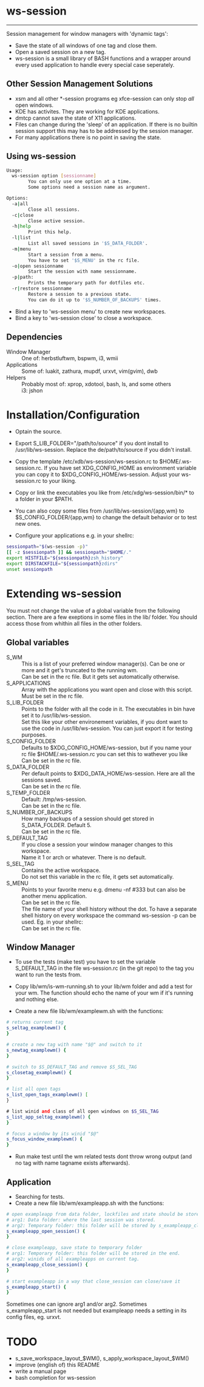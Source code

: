 ws-session
==========
----------

Session management for window managers with 'dynamic tags':
* Save the state of all windows of one tag and close them.
* Open a saved session on a new tag.
* ws-session is a small library of BASH functions and a wrapper around every
  used application to handle every special case seperately.

Other Session Management Solutions
----------------------------
* xsm and all other *-session programs eg xfce-session can only stop _all_ open
  windows.
* KDE has activites. They are working for KDE applications.
* dmtcp cannot save the state of X11 applications.
* Files can change during the 'sleep' of an application. If there is no builtin
  session support this may has to be addressed by the session manager.
* For many applications there is no point in saving the state.


Using ws-session
----------------
```bash
Usage:
  ws-session option [sessionname]
        You can only use one option at a time.
        Some options need a session name as argument.

Options:
  -a|all
        Close all sessions.
  -c|close
        Close active session.
  -h|help
        Print this help.
  -l|list
        List all saved sessions in '$S_DATA_FOLDER'.
  -m|menu
        Start a session from a menu.
        You have to set '$S_MENU' in the rc file.
  -o|open sessionname
        Start the session with name sessionname.
  -p|path:
        Prints the temporary path for dotfiles etc.
  -r|restore sessionname
        Restore a session to a previous state.
        You can do it up to '$S_NUMBER_OF_BACKUPS' times.
```

* Bind a key to 'ws-session menu' to create new workspaces.
* Bind a key to 'ws-session close' to close a workspace.

Dependencies
-----------
<dl>
<dt>Window Manager</dt>
<dd>One of: herbstluftwm, bspwm, i3, wmii</dd>
<dt>Applications</dt>
<dd>Some of: luakit, zathura, mupdf, urxvt, vim(gvim), dwb</dd>
<dt>Helpers</dt>
<dd>Probably most of: xprop, xdotool, bash, ls, and some others</dd>
<dd>i3: jshon<dd>
</dl>

Installation/Configuration
============

* Optain the source.

* Export S_LIB_FOLDER="/path/to/source" if you dont install to /usr/lib/ws-session.
  Replace the de/path/to/source if you didn't install.

* Copy the template /etc/xdb/ws-session/ws-session.rc to
  $HOME/.ws-session.rc. If you have set XDG_CONFIG_HOME as environment
  variable you can copy it to $XDG_CONFIG_HOME/ws-session.
  Adjust your ws-session.rc to your liking.

* Copy or link the executables you like from /etc/xdg/ws-session/bin/* to a folder in your $PATH.

* You can also copy some files from /usr/lib/ws-session/{app,wm} to
  $S_CONFIG_FOLDER/{app,wm} to change the default behavior or to test new ones.

* Configure your applications e.g. in your shellrc:
```bash
sessionpath="$(ws-session -p)"
[[ -z $sessionpath ]] && sessionpath="$HOME/."
export HISTFILE="${sessionpath}zsh_history"
export DIRSTACKFILE="${sessionpath}zdirs"
unset sessionpath
```

Extending ws-session
===================

You must not change the value of a global variable from the following section.
There are a few exeptions in some files in the lib/ folder.
You should access those from whithin all files in the other folders.

Global variables
----------------
<dl>
<dt>S_WM</dt>
<dd>This is a list of your preferred window manager(s). Can be one or more and
it get's truncated to the running wm.</dd>
<dd>Can be set in the rc file. But it gets set automatically otherwise.</dd>
<dt>S_APPLICATIONS</dt>
<dd>Array with the applications you want open and close with this script.<dd>
<dd>Must be set in the rc file.</dd>
<dt>S_LIB_FOLDER</dt>
<dd>Points to the folder with all the code in it. The executables in bin have
set it to /usr/lib/ws-session.</dd>
<dd>Set this like your other environement variables, if you dont want to use
the code in /usr/lib/ws-session. You can just export it for testing purposes.</dd>
<dt>S_CONFIG_FOLDER</dt>
<dd>Defaults to $XDG_CONFIG_HOME/ws-session, but if you name your rc file
$HOME/.ws-session.rc you can set this to wathever you like</dd>
<dd>Can be set in the rc file.</dd>
<dt>S_DATA_FOLDER</dt>
<dd>Per default points to $XDG_DATA_HOME/ws-session. Here are all the sessions saved.</dd>
<dd>Can be set in the rc file.</dd>
<dt>S_TEMP_FOLDER</dt>
<dd>Default: /tmp/ws-session.<dd> 
<dd>Can be set in the rc file.</dd>
<dt>S_NUMBER_OF_BACKUPS</dt>
<dd>How many backups of a session should get stored in S_DATA_FOLDER. Default 5.</dd>
<dd>Can be set in the rc file.</dd>
<dt>S_DEFAULT_TAG</dt>
<dd>If you close a session your window manager changes to this workspace.</dd>
<dd>Name it 1 or arch or whatever. There is no default.</dd>
<dt>S_SEL_TAG</dt>
<dd>Contains the active workspace.</dd>
<dd>Do not set this variable in the rc file, it gets set automatically.</dd>
<dt>S_MENU</dt>
<dd>Points to your favorite menu e.g. dmenu -nf #333 but can also be another
menu application.</dd>
<dd>Can be set in the rc file.</dd>
<dd>The file name of your shell history without the dot. To have a separate
shell history on every workspace the command ws-session -p can be used. Eg.
in your shellrc:
</dd>
<dd>Can be set in the rc file.</dd>
</dl>

Window Manager
--------------
* To use the tests (make test) you have to set the variable S_DEFAULT_TAG in
  the file ws-session.rc (in the git repo) to the tag you want to run the tests
  from.

* Copy lib/wm/is-wm-running.sh to your lib/wm folder and add a test for your wm.
  The function should echo the name of your wm if it's running and nothing else.

* Create a new file lib/wm/examplewm.sh with the functions:

```bash
# returns current tag
s_seltag_examplewm() {
}

# create a new tag with name "$@" and switch to it
s_newtag_examplewm() {
}

# switch to $S_DEFAULT_TAG and remove $S_SEL_TAG
s_closetag_examplewm() {
}

# list all open tags
s_list_open_tags_examplewm() [
}

# list winid and class of all open windows on $S_SEL_TAG
s_list_app_seltag_examplewm() {
}

# focus a window by its winid "$@"
s_focus_window_examplewm() {
}
```

* Run make test until the wm related tests dont throw wrong output (and no tag
  with name tagname exists afterwards).

Application
-----------
* Searching for tests.
* Create a new file lib/wm/exampleapp.sh with the functions:

```bash
# open exampleapp from data folder, lockfiles and state should be stored in the temporary folder.
# arg1: Data folder: where the last session was stored.
# arg2: Temporary folder: this folder will be stored by s_exampleapp_close_session
s_exampleapp_open_session() {
}

# close exampleapp, save state to temporary folder
# arg1: Temporary folder: this folder will be stored in the end.
# arg2: winids of all exampleapps on current tag.
s_exampleapp_close_session() {
}

# start exampleapp in a way that close_session can close/save it
s_exampleapp_start() {
}
```

Sometimes one can ignore arg1 and/or arg2. Sometimes s_exampleapp_start is not
needed but exampleapp needs a setting in its config files, eg. urxvt.

TODO
====

* s_save_workspace_layout_$WM(), s_apply_workspace_layout_$WM()
* improve (english of) this README
* write a manual page
* bash completion for ws-session

